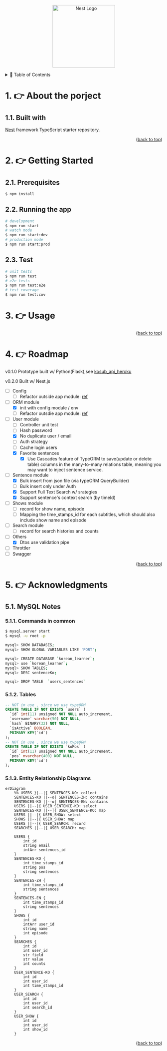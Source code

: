 <p align="center">
  <a href="http://nestjs.com/" target="blank"><img src="https://nestjs.com/img/logo-small.svg" width="200" alt="Nest Logo" /></a>
</p>

<a name="readme-top"></a>

<details>
  <summary>📔 Table of Contents</summary>

- [1. 👉 About the porject](#1--about-the-porject)
  - [1.1. Built with](#11-built-with)
- [2. 👉 Getting Started](#2--getting-started)
  - [2.1. Prerequisites](#21-prerequisites)
  - [2.2. Running the app](#22-running-the-app)
  - [2.3. Test](#23-test)
- [3. 👉 Usage](#3--usage)
- [4. 👉 Roadmap](#4--roadmap)
- [5. 👉 Acknowledgments](#5--acknowledgments)
  - [5.1. MySQL Notes](#51-mysql-notes)
    - [5.1.1. Commands in common](#511-commands-in-common)
    - [5.1.2. Tables](#512-tables)
    - [5.1.3. Entity Relationship Diagrams](#513-entity-relationship-diagrams)

</details>

<!-- ABOUT THE PROJECT -->

# 1. 👉 About the porject

## 1.1. Built with

[Nest](https://github.com/nestjs/nest) framework TypeScript starter repository.

<p align="right">(<a href="#user-content-readme-top">back to top</a>)</p>

# 2. 👉 Getting Started

## 2.1. Prerequisites

```bash
$ npm install
```

## 2.2. Running the app

```bash
# development
$ npm run start
# watch mode
$ npm run start:dev
# production mode
$ npm run start:prod
```

## 2.3. Test

```bash
# unit tests
$ npm run test
# e2e tests
$ npm run test:e2e
# test coverage
$ npm run test:cov
```

# 3. 👉 Usage

<p align="right">(<a href="#user-content-readme-top">back to top</a>)</p>

# 4. 👉 Roadmap

v0.1.0 Prototype built w/ Python(Flask),see [kosub_api_heroku](https://github.com/benson00077/kosub_api_heroku)

v0.2.0 Built w/ Nest.js

- [ ] Config
  - [ ] Refactor outside app module: [ref](https://stackoverflow.com/questions/69844941/can-i-use-nestjs-config-service-outside-a-module)
- [ ] ORM module
  - [x] init with config module / env
  - [ ] Refactor outsdie app module: [ref](https://docs.nestjs.com/techniques/database#async-configuration)
- [ ] User module
  - [ ] Controller unit test
  - [ ] Hash password
  - [x] No duplicate user / email
  - [ ] Auth strategy
  - [ ] Cache login users
  - [x] Favorite sentences
    - [x] Use Cascades feature of TypeORM to save(update or delete table) columns in the many-to-many relations table, meaning you may want to inject sentence service.  
- [ ] Sentence module
  - [x] Bulk insert from json file (via typeORM QueryBuilder)
  - [ ] Bulk insert only under Auth
  - [x] Support Full Text Search w/ srategies
  - [x] Support sentence's context search (by timeId)
- [ ] Shows module
  - [ ] record for show name, episode
  - [ ] Mapping the time_stamps_id for each subtitles, which should also include show name and episode
- [ ] Search module
  - [ ] record for search histories and counts
- [ ] Others
  - [x] Dtos use validation pipe
- [ ] Throttler
- [ ] Swagger

<p align="right">(<a href="#user-content-readme-top">back to top</a>)</p>

# 5. 👉 Acknowledgments

## 5.1. MySQL Notes

### 5.1.1. Commands in common

```bash
$ mysql.server start
$ mysql -u root -p

mysql> SHOW DATABASES;
mysql> SHOW GLOBAL VARIABLES LIKE 'PORT';

mysql> CREATE DATABASE `korean_learner`;
mysql> use `korean_learner`;
mysql> SHOW TABLES;
mysql> DESC sentenceKo;

mysql> DROP TABLE  `users_sentences`
```

### 5.1.2. Tables

```sql
-- NOT in use , since we use typeORM
CREATE TABLE IF NOT EXISTS `users` (
  `id` int(11) unsigned NOT NULL auto_increment,
  `username` varchar(50) NOT NULL,
  `hash` BINARY(32) NOT NULL,
  `isActive` BOOLEAN,
  PRIMARY KEY(`id`)
);
-- NOT in use , since we use typeORM
CREATE TABLE IF NOT EXISTS `koPos` (
  `id` int(11) unsigned NOT NULL auto_increment,
  `pos` nvarchar(400) NOT NULL,
  PRIMARY KEY(`id`)
);
```

### 5.1.3. Entity Relationship Diagrams

```mermaid
erDiagram
    %% USERS }|--|{ SENTENCES-KO: collect
    SENTENCES-KO ||--o| SENTENCES-ZH: contains
    SENTENCES-KO ||--o| SENTENCES-EN: contains
    USERS ||--|{ USER_SENTENCE-KO: select
    SENTENCES-KO ||--|{ USER_SENTENCE-KO: map
    USERS ||--|{ USER_SHOW: select
    SHOWS ||--|{ USER_SHOW: map
    USERS ||--|{ USER_SEARCH: record
    SEARCHES ||--|{ USER_SEARCH: map

    USERS {
        int id
        string email
        intArr sentences_id
    }
    SENTENCES-KO {
        int time_stamps_id
        string pos
        string sentences
    }
    SENTENCES-ZH {
        int time_stamps_id
        string sentences
    }
    SENTENCES-EN {
        int time_stamps_id
        string sentences
    }
    SHOWS {
        int id
        intArr user_id
        string name
        int episode
    }
    SEARCHES {
        int id
        int user_id
        str field
        str value
        int counts
    }
    USER_SENTENCE-KO {
        int id
        int user_id
        int time_stamps_id
    }
    USER_SEARCH {
        int id
        int user_id
        int search_id
    }
    USER_SHOW {
        int id
        int user_id
        int show_id
    }
```

<p align="right">(<a href="#user-content-readme-top">back to top</a>)</p>
